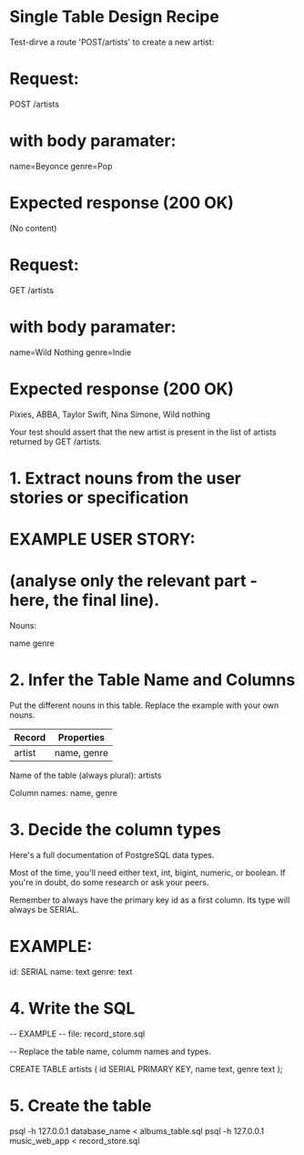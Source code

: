 # Single Table Design Recipe

Test-dirve a route 'POST/artists' to create a new artist:

# Request:
POST /artists

# with body paramater:
name=Beyonce
genre=Pop

# Expected response (200 OK)
(No content)


# Request:
GET /artists

# with body paramater:
name=Wild Nothing
genre=Indie

# Expected response (200 OK)
Pixies, ABBA, Taylor Swift, Nina Simone, Wild nothing

Your test should assert that the new artist is present in the list of artists returned by GET /artists.



#       1. Extract nouns from the user stories or specification

# EXAMPLE USER STORY:
# (analyse only the relevant part - here, the final line).

Nouns:

name
genre


#       2. Infer the Table Name and Columns

Put the different nouns in this table. Replace the example with your own nouns.

|Record                 |Properties
|-----------------------|-------------------------
|artist	                |name, genre


Name of the table (always plural): artists

Column names: name, genre

#       3. Decide the column types

Here's a full documentation of PostgreSQL data types.

Most of the time, you'll need either text, int, bigint, numeric, or boolean. If you're in doubt, do some research or ask your peers.

Remember to always have the primary key id as a first column. Its type will always be SERIAL.

# EXAMPLE:

id: SERIAL
name: text
genre: text



#       4. Write the SQL
-- EXAMPLE
-- file: record_store.sql

-- Replace the table name, columm names and types.

CREATE TABLE artists (
  id SERIAL PRIMARY KEY,
  name text,
  genre text
);
#       5. Create the table

psql -h 127.0.0.1 database_name < albums_table.sql
psql -h 127.0.0.1 music_web_app < record_store.sql